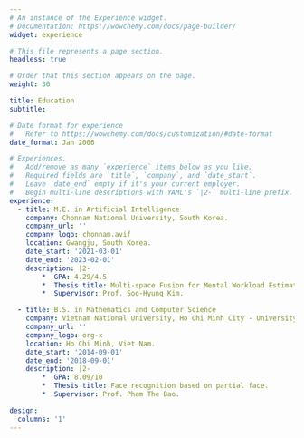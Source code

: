```yaml
---
# An instance of the Experience widget.
# Documentation: https://wowchemy.com/docs/page-builder/
widget: experience

# This file represents a page section.
headless: true

# Order that this section appears on the page.
weight: 30

title: Education
subtitle:

# Date format for experience
#   Refer to https://wowchemy.com/docs/customization/#date-format
date_format: Jan 2006

# Experiences.
#   Add/remove as many `experience` items below as you like.
#   Required fields are `title`, `company`, and `date_start`.
#   Leave `date_end` empty if it's your current employer.
#   Begin multi-line descriptions with YAML's `|2-` multi-line prefix.
experience:
  - title: M.E. in Artificial Intelligence
    company: Chonnam National University, South Korea.
    company_url: ''
    company_logo: chonnam.avif
    location: Gwangju, South Korea.
    date_start: '2021-03-01'
    date_end: '2023-02-01'
    description: |2-
        *  GPA: 4.29/4.5
        *  Thesis title: Multi-space Fusion for Mental Workload Estimation based on Physiological Signal.
        *  Supervisor: Prof. Soo-Hyung Kim.

  - title: B.S. in Mathematics and Computer Science
    company: Vietnam National University, Ho Chi Minh City - University of Science (HCMUS).
    company_url: ''
    company_logo: org-x
    location: Ho Chi Minh, Viet Nam.
    date_start: '2014-09-01'
    date_end: '2018-09-01'
    description: |2-
        *  GPA: 8.09/10
        *  Thesis title: Face recognition based on partial face.
        *  Supervisor: Prof. Pham The Bao.

design:
  columns: '1'
---
```

